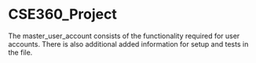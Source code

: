 CSE360_Project
==============
The master_user_account consists of the functionality required for user accounts. 
There is also additional added information for setup and tests in the file. 

